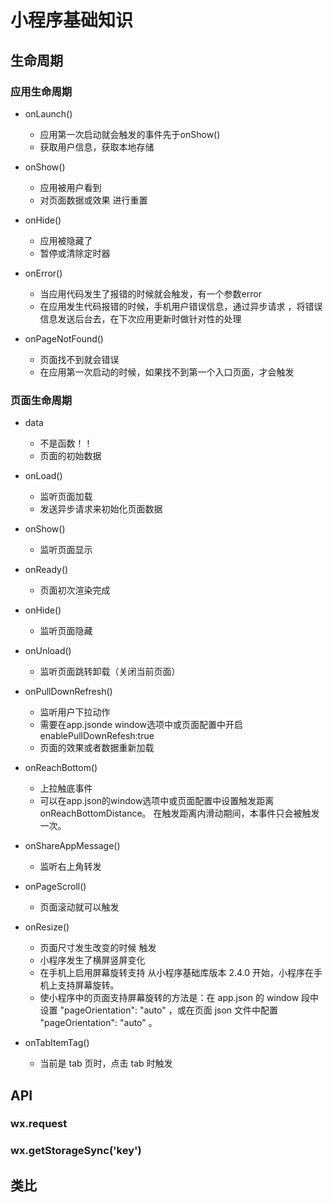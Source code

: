 # 小程序基础知识

## 生命周期

### 应用生命周期

- onLaunch()

	- 应用第一次启动就会触发的事件先于onShow()
	- 获取用户信息，获取本地存储

- onShow()

	- 应用被用户看到
	- 对页面数据或效果 进行重置

- onHide()

	- 应用被隐藏了
	- 暂停或清除定时器

- onError()

	- 当应用代码发生了报错的时候就会触发，有一个参数error
	- 在应用发生代码报错的时候，手机用户错误信息，通过异步请求  ，将错误信息发送后台去，在下次应用更新时做针对性的处理

- onPageNotFound()

	- 页面找不到就会错误
	- 在应用第一次启动的时候，如果找不到第一个入口页面，才会触发

### 页面生命周期

- data

	- 不是函数！！
	- 页面的初始数据

- onLoad()

	- 监听⻚⾯加载
	- 发送异步请求来初始化页面数据

- onShow()

	- 监听页面显示

- onReady()

	- 页面初次渲染完成

- onHide()

	- 监听页面隐藏

- onUnload()

	- 监听页面跳转卸载（关闭当前页面）

- onPullDownRefresh()

	- 监听用户下拉动作
	- 需要在app.jsonde window选项中或页面配置中开启enablePullDownRefesh:true
	- 页面的效果或者数据重新加载

- onReachBottom()

	- 上拉触底事件
	- 可以在app.json的window选项中或页面配置中设置触发距离onReachBottomDistance。
在触发距离内滑动期间，本事件只会被触发一次。

- onShareAppMessage()

	- 监听右上角转发

- onPageScroll()

	- 页面滚动就可以触发

- onResize()

	- 页面尺寸发生改变的时候 触发
	- 小程序发生了横屏竖屏变化
	- 在手机上启用屏幕旋转支持
从小程序基础库版本 2.4.0 开始，小程序在手机上支持屏幕旋转。
	- 使小程序中的页面支持屏幕旋转的方法是：在 app.json 的 window 段中设置 "pageOrientation": "auto" ，或在页面 json 文件中配置 "pageOrientation": "auto" 。

- onTabItemTag()

	- 当前是 tab ⻚时，点击 tab 时触发

## API

### wx.request

### wx.getStorageSync('key')

## 类比


